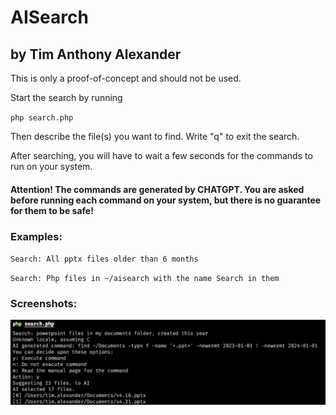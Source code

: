 # AISearch
## by Tim Anthony Alexander

This is only a proof-of-concept and should not be used.

Start the search by running

`php search.php`

Then describe the file(s) you want to find.
Write "q" to exit the search.

After searching, you will have to wait a few seconds for the commands to run on your system.

#### Attention! The commands are generated by CHATGPT. You are asked before running each command on your system, but there is no guarantee for them to be safe!

### Examples:

`Search: All pptx files older than 6 months`

`Search: Php files in ~/aisearch with the name Search in them`

### Screenshots:

![Screenshot 1](https://raw.githubusercontent.com/TimAnthonyAlexander/aisearch/main/Screenshot%202023-08-10%20at%2015.18.58.png "Screenshot 1")
